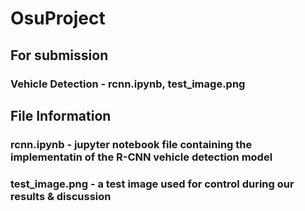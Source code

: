# OsuProject #
## For submission ##
### Vehicle Detection - rcnn.ipynb, test_image.png
## File Information ##
### rcnn.ipynb - jupyter notebook file containing the implementatin of the R-CNN vehicle detection model
### test_image.png - a test image used for control during our results & discussion